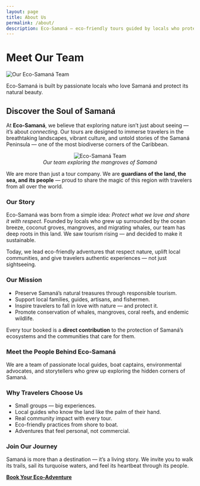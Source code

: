 ```yaml
---
layout: page
title: About Us
permalink: /about/
description: Eco-Samaná — eco-friendly tours guided by locals who protect Samaná’s nature and culture.
---
```


# Meet Our Team

<img src="{{ '/assets/images/team/elvis-team.jpg' | relative_url }}" alt="Our Eco-Samaná Team">

Eco-Samaná is built by passionate locals who love Samaná and protect its natural beauty.

## Discover the Soul of Samaná
At **Eco-Samaná**, we believe that exploring nature isn’t just about seeing — it’s about *connecting*. Our tours are designed to immerse travelers in the breathtaking landscapes, vibrant culture, and untold stories of the Samaná Peninsula — one of the most biodiverse corners of the Caribbean.

<p align="center">
  <img src="{{ '/assets/images/elvis-team.jpg' | relative_url }}" alt="Eco-Samaná Team" class="hero-image">
  <br><em>Our team exploring the mangroves of Samaná</em>
</p>

We are more than just a tour company. We are **guardians of the land, the sea, and its people** — proud to share the magic of this region with travelers from all over the world.

### Our Story
Eco-Samaná was born from a simple idea: *Protect what we love and share it with respect.* Founded by locals who grew up surrounded by the ocean breeze, coconut groves, mangroves, and migrating whales, our team has deep roots in this land. We saw tourism rising — and decided to make it sustainable.  

Today, we lead eco-friendly adventures that respect nature, uplift local communities, and give travelers authentic experiences — not just sightseeing.

### Our Mission
- Preserve Samaná’s natural treasures through responsible tourism.  
- Support local families, guides, artisans, and fishermen.  
- Inspire travelers to fall in love with nature — and protect it.  
- Promote conservation of whales, mangroves, coral reefs, and endemic wildlife.

Every tour booked is a **direct contribution** to the protection of Samaná’s ecosystems and the communities that care for them.

### Meet the People Behind Eco-Samaná
We are a team of passionate local guides, boat captains, environmental advocates, and storytellers who grew up exploring the hidden corners of Samaná.  

### Why Travelers Choose Us
- Small groups — big experiences.  
- Local guides who know the land like the palm of their hand.  
- Real community impact with every tour.  
- Eco-friendly practices from shore to boat.  
- Adventures that feel personal, not commercial.

### Join Our Journey
Samaná is more than a destination — it’s a living story. We invite you to walk its trails, sail its turquoise waters, and feel its heartbeat through its people.

[**Book Your Eco-Adventure**](/tours/)
